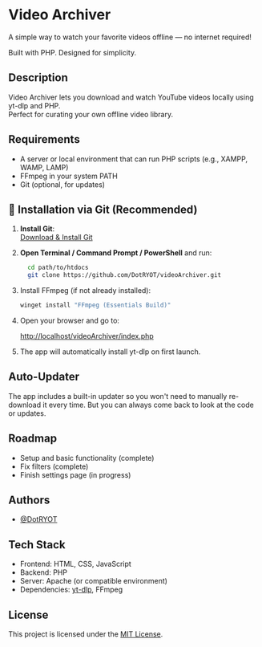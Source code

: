 # Video Archiver

A simple way to watch your favorite videos offline — no internet required!

Built with PHP. Designed for simplicity.

## Description

Video Archiver lets you download and watch YouTube videos locally using yt-dlp and PHP.  
Perfect for curating your own offline video library.

## Requirements

- A server or local environment that can run PHP scripts (e.g., XAMPP, WAMP, LAMP)
- FFmpeg in your system PATH
- Git (optional, for updates)

## 🚀 Installation via Git (Recommended)

1. **Install Git**:  
   [Download & Install Git](https://git-scm.com/downloads)

2. **Open Terminal / Command Prompt / PowerShell** and run:

   ```bash
     cd path/to/htdocs
     git clone https://github.com/DotRYOT/videoArchiver.git
   ```

3. Install FFmpeg (if not already installed):

   ```bash
   winget install "FFmpeg (Essentials Build)"
   ```

4. Open your browser and go to:

   [http://localhost/videoArchiver/index.php](http://localhost/videoArchiver/index.php)

5. The app will automatically install yt-dlp on first launch.

## Auto-Updater

The app includes a built-in updater so you won't need to manually re-download it every time. But you can always come back to look at the code or updates.

## Roadmap

- Setup and basic functionality (complete)
- Fix filters (complete)
- Finish settings page (in progress)

## Authors

- [@DotRYOT](https://github.com/DotRYOT)

## Tech Stack

- Frontend: HTML, CSS, JavaScript
- Backend: PHP
- Server: Apache (or compatible environment)
- Dependencies: [yt-dlp](https://github.com/yt-dlp/yt-dlp), FFmpeg

## License

This project is licensed under the [MIT License](https://github.com/DotRYOT/videoArchiver/blob/main/LICENSE).

```

```
